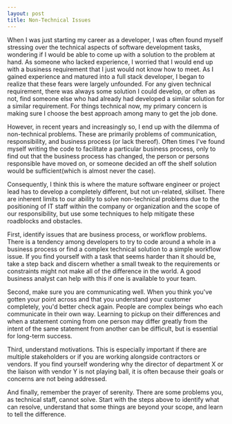 ```yaml
---
layout: post
title: Non-Technical Issues
---
```


When I was just starting my career as a developer, I was often found myself stressing over the technical aspects of software development tasks, wondering if I would be able to come up with a solution to the problem at hand.  As someone who lacked experience, I worried that I would end up with a business requirement that I just would not know how to meet.  As I gained experience and matured into a full stack developer, I began to realize that these fears were largely unfounded.  For any given technical requirement, there was always some solution I could develop, or often as not, find someone else who had already had developed a similar solution for a similar requirement.  For things technical now, my primary concern is making sure I choose the best approach among many to get the job done.

However, in recent years and increasingly so, I end up with the dilemma of non-technical problems.  These are primarily problems of communication, responsibility, and business process (or lack thereof).  Often times I've found myself writing the code to facilitate a particular business process, only to find out that the business process has changed, the person or persons responsible have moved on, or someone decided an off the shelf solution would be sufficient(which is almost never the case).   

Consequently, I think this is where the mature software engineer or project lead has to develop a completely different, but not un-related, skillset.  There are inherent limits to our ability to solve non-technical problems due to the positioning of IT staff within the company or organization and the scope of our responsibility, but use some techniques to help mitigate these roadblocks and obstacles.  

First, identify issues that are business process, or workflow problems.  There is a tendency among developers to try to code around a whole in a business process or find a complex technical solution to a simple workflow issue.  If you find yourself with a task that seems harder than it should be, take a step back and discern whether a small tweak to the requirements or constraints might not make all of the difference in the world.  A good business analyst can help with this if one is available to your team.

Second, make sure you are communicating well.  When you think you've gotten your point across and that you understand your customer completely, you'd better check again.  People are complex beings who each communicate in their own way.  Learning to pickup on their differences and when a statement coming from one person may differ greatly from the intent of the same statement from another can be difficult, but is essential for long-term success.  

Third, understand motivations.  This is especially important if there are multiple stakeholders or if you are working alongside contractors or vendors.  If you find yourself wondering why the director of department X or the liaison with vendor Y is not playing ball, it is often because their goals or concerns are not being addressed.

And finally, remember the prayer of serenity.  There are some problems you, as technical staff, cannot solve.  Start with the steps above to identify what can resolve, understand that some things are beyond your scope, and learn to tell the difference.
